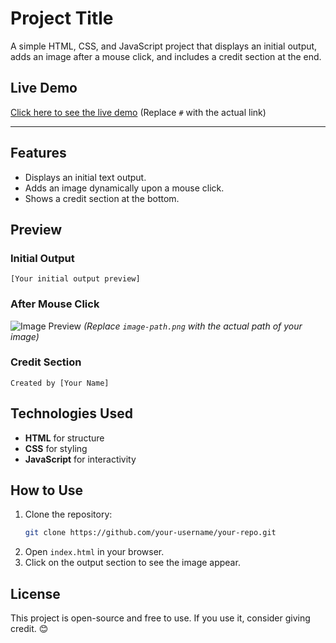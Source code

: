 # Project Title
A simple HTML, CSS, and JavaScript project that displays an initial output, adds an image after a mouse click, and includes a credit section at the end.

## Live Demo
[Click here to see the live demo](#) (Replace `#` with the actual link)

---

## Features
- Displays an initial text output.
- Adds an image dynamically upon a mouse click.
- Shows a credit section at the bottom.

## Preview
### Initial Output
```
[Your initial output preview]
```

### After Mouse Click
![Image Preview](image-path.png) *(Replace `image-path.png` with the actual path of your image)*

### Credit Section
```
Created by [Your Name]
```

## Technologies Used
- **HTML** for structure
- **CSS** for styling
- **JavaScript** for interactivity

## How to Use
1. Clone the repository:
   ```bash
   git clone https://github.com/your-username/your-repo.git
   ```
2. Open `index.html` in your browser.
3. Click on the output section to see the image appear.

## License
This project is open-source and free to use. If you use it, consider giving credit. 😊
